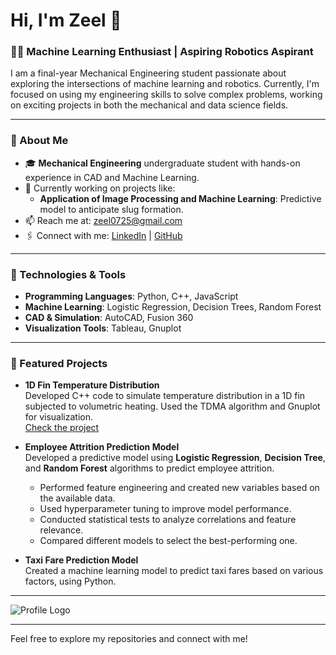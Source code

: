 # Hi, I'm Zeel 👋

### 👨‍💻  Machine Learning Enthusiast | Aspiring Robotics Aspirant

I am a final-year Mechanical Engineering student passionate about exploring the intersections of machine learning and robotics. Currently, I'm focused on using my engineering skills to solve complex problems, working on exciting projects in both the mechanical and data science fields.

---

### 🚀 About Me

- 🎓 **Mechanical Engineering** undergraduate student with hands-on experience in CAD and Machine Learning.
- 🔭 Currently working on projects like:
  - **Application of Image Processing and Machine Learning**: Predictive model to anticipate slug formation.
- 📫 Reach me at: [zeel0725@gmail.com](mailto:zeel0725@gmail.com)
- 🖇️ Connect with me: [LinkedIn](http://www.linkedin.com/in/Zeel2212) | [GitHub](https://github.com/Zeel0725)

---

### 🔧 Technologies & Tools

- **Programming Languages**: Python, C++, JavaScript
- **Machine Learning**: Logistic Regression, Decision Trees, Random Forest
- **CAD & Simulation**: AutoCAD, Fusion 360
- **Visualization Tools**: Tableau, Gnuplot

---

### 🌟 Featured Projects

- **1D Fin Temperature Distribution**  
  Developed C++ code to simulate temperature distribution in a 1D fin subjected to volumetric heating. Used the TDMA algorithm and Gnuplot for visualization.  
  [Check the project](https://github.com/Zeel0725/1D-Fin-Temperature-Distribution)

- **Employee Attrition Prediction Model**  
  Developed a predictive model using **Logistic Regression**, **Decision Tree**, and **Random Forest** algorithms to predict employee attrition.  
  - Performed feature engineering and created new variables based on the available data.
  - Used hyperparameter tuning to improve model performance.
  - Conducted statistical tests to analyze correlations and feature relevance.
  - Compared different models to select the best-performing one.

- **Taxi Fare Prediction Model**  
  Created a machine learning model to predict taxi fares based on various factors, using Python.  
 

---

![Profile Logo](https://your-image-url.com/logo.png)

---

Feel free to explore my repositories and connect with me!

